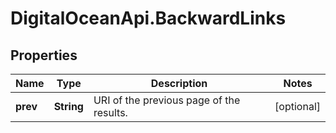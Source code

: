 # DigitalOceanApi.BackwardLinks

## Properties
Name | Type | Description | Notes
------------ | ------------- | ------------- | -------------
**prev** | **String** | URI of the previous page of the results. | [optional] 
